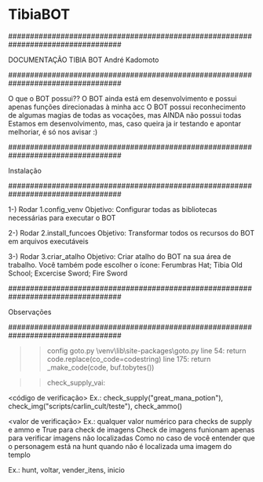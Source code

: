 # TibiaBOT
##################################################################################

DOCUMENTAÇÃO TIBIA BOT
André Kadomoto

##################################################################################

O que o BOT possui??
O BOT ainda está em desenvolvimento e possui apenas funções direcionadas à minha acc
O BOT possui reconhecimento de algumas magias de todas as vocações, mas AINDA não possui todas
Estamos em desenvolvimento, mas, caso queira ja ir testando e apontar melhoriar, é só nos avisar
:)


##################################################################################

Instalação

##################################################################################

1-) Rodar 1.config_venv
Objetivo: Configurar todas as bibliotecas necessárias para executar o BOT

2-) Rodar 2.install_funcoes
Objetivo: Transformar todos os recursos do BOT em arquivos executáveis

3-) Rodar 3.criar_atalho
Objetivo: Criar atalho do BOT na sua área de trabalho. Você também pode escolher o ícone:
Ferumbras Hat; Tibia Old School; Excercise Sword; Fire Sword


##################################################################################

Observações

##################################################################################



>> config goto.py
  \venv\lib\site-packages\goto.py
  line 54: return code.replace(co_code=codestring)
  line 175: return _make_code(code, buf.tobytes())



>>check_supply_vai:

  <código de verificação>
  Ex.: check_supply("great_mana_potion"), check_img("scripts/carlin_cult/teste"), check_ammo()
  
  <valor de verificação>
  Ex.: qualquer valor numérico para checks de supply e ammo e True para check de imagens
  Check de imagens funionam apenas para verificar imagens não localizadas
  Como no caso de você entender que o personagem está na hunt quando não é localizada uma imagem do templo
  
  <label goto>
  Ex.: hunt, voltar, vender_itens, inicio
